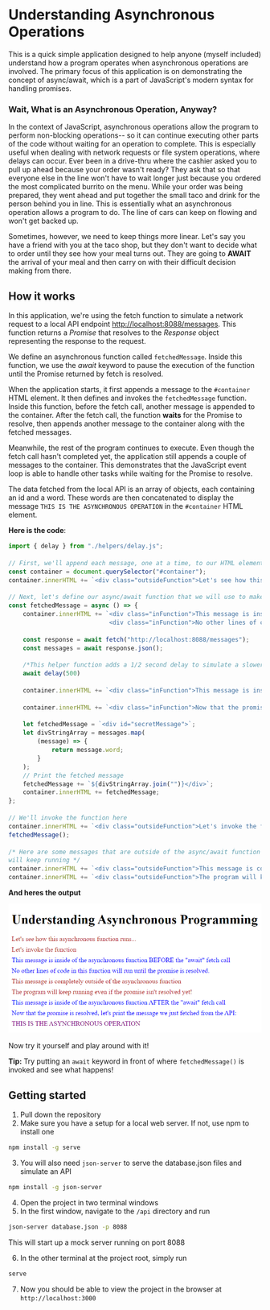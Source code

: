 # Understanding Asynchronous Operations

This is a quick simple application designed to help anyone (myself included) understand how a program operates when asynchronous operations are involved. The primary focus of this application is on demonstrating the concept of async/await, which is a part of JavaScript's modern syntax for handling promises.

### Wait, What is an Asynchronous Operation, Anyway?
In the context of JavaScript, asynchronous operations allow the program to perform non-blocking operations-- so it can continue executing other parts of the code without waiting for an operation to complete. This is especially useful when dealing with network requests or file system operations, where delays can occur. Ever been in a drive-thru where the cashier asked you to pull up ahead because your order wasn't ready? They ask that so that everyone else in the line won't have to wait longer just because you ordered the most complicated burrito on the menu. While your order was being prepared, they went ahead and put together the small taco and drink for the person behind you in line. This is essentially what an asynchronous operation allows a program to do. The line of cars can keep on flowing and won't get backed up.

Sometimes, however, we need to keep things more linear. Let's say you have a friend with you at the taco shop, but they don't want to decide what to order until they see how your meal turns out. They are going to **AWAIT** the arrival of your meal and then carry on with their difficult decision making from there.

## How it works
In this application, we're using the fetch function to simulate a network request to a local API endpoint [http://localhost:8088/messages](http://localhost:8088/messages). This function returns a _Promise_ that resolves to the _Response_ object representing the response to the request.

We define an asynchronous function called `fetchedMessage`. Inside this function, we use the _await_ keyword to pause the execution of the function until the Promise returned by fetch is resolved.

When the application starts, it first appends a message to the `#container` HTML element. It then defines and invokes the `fetchedMessage` function. Inside this function, before the fetch call, another message is appended to the container. After the fetch call, the function **waits** for the Promise to resolve, then appends another message to the container along with the fetched messages.

Meanwhile, the rest of the program continues to execute. Even though the fetch call hasn't completed yet, the application still appends a couple of messages to the container. This demonstrates that the JavaScript event loop is able to handle other tasks while waiting for the Promise to resolve.

The data fetched from the local API is an array of objects, each containing an id and a word. These words are then concatenated to display the message `THIS IS THE ASYNCHRONOUS OPERATION` in the `#container` HTML element.

**Here is the code**:
```JavaScript
import { delay } from "./helpers/delay.js";

// First, we'll append each message, one at a time, to our HTML element "#container"
const container = document.querySelector("#container");
container.innerHTML += `<div class="outsideFunction">Let's see how this asynchronous function runs...</div>`;

// Next, let's define our async/await function that we will use to make a fetch to the local API 
const fetchedMessage = async () => {
    container.innerHTML += `<div class="inFunction">This message is inside of the asynchronous function BEFORE the "await" fetch call</div>
                            <div class="inFunction">No other lines of code in this function will run until the promise is resolved.</div>`;
    
    const response = await fetch("http://localhost:8088/messages");
    const messages = await response.json();

    /*This helper function adds a 1/2 second delay to simulate a slower network*/
    await delay(500)

    container.innerHTML += `<div class="inFunction">This message is inside of the asynchronous function AFTER the "await" fetch call</div>`;

    container.innerHTML += `<div class="inFunction">Now that the promise is resolved, let's print the message we just fetched from the API:</div>`;

    let fetchedMessage = `<div id="secretMessage">`;
    let divStringArray = messages.map(
        (message) => {
            return message.word;
        }
    );
    // Print the fetched message
    fetchedMessage += `${divStringArray.join("")}</div>`;
    container.innerHTML += fetchedMessage;
};

// We'll invoke the function here
container.innerHTML += `<div class="outsideFunction">Let's invoke the function</div>`;
fetchedMessage();

/* Here are some messages that are outside of the async/await function to show that the program
will keep running */
container.innerHTML += `<div class="outsideFunction">This message is completely outside of the asynchronous function</div>`;
container.innerHTML += `<div class="outsideFunction">The program will keep running even if the promise isn't resolved yet!</div>`;
```
**And heres the output**

![screenshot](./public/assets/screenshot.png)

Now try it yourself and play around with it! 

**Tip:** Try putting an `await` keyword in front of where `fetchedMessage()` is invoked and see what happens!

## Getting started
1. Pull down the repository
2. Make sure you have a setup for a local web server. If not, use npm to install one

```bash
npm install -g serve
```

3. You will also need `json-server` to serve the database.json files and simulate an API

```bash
npm install -g json-server
```
4. Open the project in two terminal windows
5. In the first window, navigate to the `/api` directory and run

```bash
json-server database.json -p 8088
```
This will start up a mock server running on port 8088

6. In the other terminal at the project root, simply run
```bash
serve
```

7. Now you should be able to view the project in the browser at `http://localhost:3000`
